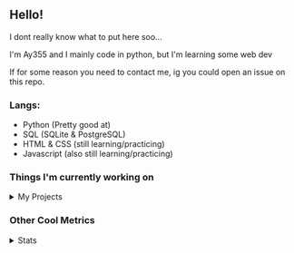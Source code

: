 ## Hello!

I dont really know what to put here soo...

I'm Ay355 and I mainly code in python, but I'm learning some web dev

If for some reason you need to contact me, ig you could open an issue on this repo.

### Langs:
 - Python (Pretty good at)
 - SQL (SQLite & PostgreSQL)
 - HTML & CSS (still learning/practicing)
 - Javascript (also still learning/practicing)

 
### Things I'm currently working on

<details>
 <summary>My Projects</summary>
<br>
 
[Standle](https://discord.com/oauth2/authorize?client_id=810345494223781899&scope=bot&permissions=8)
 - A multipurpose discord bot for your server made with discord.py.

[RoboAy355](https://github.com/Ay-355/RoboAy355)
 - A personal discord bot that I use for random things.

[Asyncdictionary](https://github.com/Ay-355/asyncdictionary)
 - An async wrapper for a dictionary API. See the README for more info.

 
That's pretty much it, other stuff is closed-source cause I'm spending most of my time learning.
 
</details>


### Other Cool Metrics


<details>
<summary>Stats</summary>
<br>
 
<a href="https://github.com/Ay-355">
 <img align="center" src="https://github-readme-stats.vercel.app/api?username=Ay-355&theme=tokyonight&show_icons=true&count_private=true&hide_border=true" />
</a><a href="https://github.com/Ay-355">
  <img align="center" src="https://github-readme-stats.vercel.app/api/top-langs/?username=Ay-355&hide=toml&layout=compact&langs_count=8&theme=tokyonight&hide_border=true" />
</a>

 
&nbsp;

 
<!--START_SECTION:waka-->
**🐱 My Github Data** 

> 🏆 302 Contributions in the Year 2021
 > 
> 📦 1.2 kB Used in Github's Storage 
 > 
> 🚫 Not Opted to Hire
 > 
> 📜 9 Public Repositories 
 > 
> 🔑 2 Private Repositories  
 > 
**I'm a Night 🦉** 

```text
🌞 Morning    4 commits      ░░░░░░░░░░░░░░░░░░░░░░░░░   2.16% 
🌆 Daytime    76 commits     ██████████░░░░░░░░░░░░░░░   41.08% 
🌃 Evening    97 commits     █████████████░░░░░░░░░░░░   52.43% 
🌙 Night      8 commits      █░░░░░░░░░░░░░░░░░░░░░░░░   4.32%

```
📅 **I'm Most Productive on Thursday** 

```text
Monday       27 commits     ███░░░░░░░░░░░░░░░░░░░░░░   14.59% 
Tuesday      29 commits     ████░░░░░░░░░░░░░░░░░░░░░   15.68% 
Wednesday    19 commits     ██░░░░░░░░░░░░░░░░░░░░░░░   10.27% 
Thursday     31 commits     ████░░░░░░░░░░░░░░░░░░░░░   16.76% 
Friday       28 commits     ███░░░░░░░░░░░░░░░░░░░░░░   15.14% 
Saturday     31 commits     ████░░░░░░░░░░░░░░░░░░░░░   16.76% 
Sunday       20 commits     ██░░░░░░░░░░░░░░░░░░░░░░░   10.81%

```


📊 **This Week I Spent My Time On** 

```text
⌚︎ Time Zone: America/Phoenix

💬 Programming Languages: 
Python                   12 hrs 29 mins      ██████████████████░░░░░░░   74.5% 
HTML                     2 hrs 18 mins       ███░░░░░░░░░░░░░░░░░░░░░░   13.81% 
C++                      38 mins             █░░░░░░░░░░░░░░░░░░░░░░░░   3.84% 
CSS                      37 mins             █░░░░░░░░░░░░░░░░░░░░░░░░   3.75% 
Other                    30 mins             ░░░░░░░░░░░░░░░░░░░░░░░░░   3.0%

🔥 Editors: 
VS Code                  16 hrs 21 mins      ████████████████████████░   97.56% 
Visual Studio            24 mins             ░░░░░░░░░░░░░░░░░░░░░░░░░   2.44%

🐱‍💻 Projects: 
RoboAy355                9 hrs 2 mins        █████████████░░░░░░░░░░░░   53.99% 
standle-bot              3 hrs 44 mins       █████░░░░░░░░░░░░░░░░░░░░   22.3% 
learnweb                 2 hrs 56 mins       ████░░░░░░░░░░░░░░░░░░░░░   17.58% 
grass                    1 hr 1 min          █░░░░░░░░░░░░░░░░░░░░░░░░   6.07% 
Unknown Project          0 secs              ░░░░░░░░░░░░░░░░░░░░░░░░░   0.06%

💻 Operating System: 
Windows                  16 hrs 45 mins      █████████████████████████   100.0%

```

**I Mostly Code in Python** 

```text
Python                   6 repos             ██████████████████░░░░░░░   75.0% 
HTML                     1 repo              ███░░░░░░░░░░░░░░░░░░░░░░   12.5% 
C++                      1 repo              ███░░░░░░░░░░░░░░░░░░░░░░   12.5%

```



 Last Updated on 20/06/2021
<!--END_SECTION:waka-->
</details>
